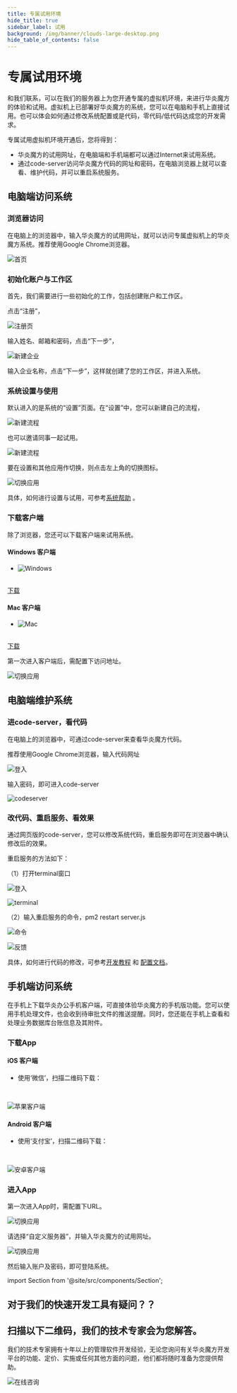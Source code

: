 ```yaml
---
title: 专属试用环境
hide_title: true
sidebar_label: 试用
background: /img/banner/clouds-large-desktop.png
hide_table_of_contents: false
---
```


# 专属试用环境

和我们联系，可以在我们的服务器上为您开通专属的虚拟机环境，来进行华炎魔方的体验和试用。虚拟机上已部署好华炎魔方的系统，您可以在电脑和手机上直接试用。也可以体会如何通过修改系统配置或是代码，零代码/低代码达成您的开发需求。

专属试用虚拟机环境开通后，您将得到：

- 华炎魔方的试用网址，在电脑端和手机端都可以通过Internet来试用系统。
- 通过code-server访问华炎魔方代码的网址和密码，在电脑浏览器上就可以查看、维护代码，并可以重启系统服务。

## 电脑端访问系统

### 浏览器访问

在电脑上的浏览器中，输入华炎魔方的试用网址，就可以访问专属虚拟机上的华炎魔方系统。推荐使用Google Chrome浏览器。

![首页](/assets/try/vmtry_account.png)

### 初始化账户与工作区

首先，我们需要进行一些初始化的工作，包括创建账户和工作区。

点击“注册”，

![注册页](/assets/try/vmtry_signup.png)

输入姓名、邮箱和密码，点击“下一步”，

![新建企业](/assets/try/vmtry_space.png)

输入企业名称，点击“下一步”，这样就创建了您的工作区，并进入系统。

### 系统设置与使用

默认进入的是系统的“设置”页面。在“设置”中，您可以新建自己的流程，

![新建流程](/assets/try/vmtry_workflow.png)

也可以邀请同事一起试用。

![新建流程](/assets/try/vmtry_spaceuser.png)

要在设置和其他应用作切换，则点击左上角的切换图标。

![切换应用](/assets/try/vmtry_switch.png)

具体，如何进行设置与试用，可参考[系统帮助](/help/) 。

### 下载客户端

除了浏览器，您还可以下载客户端来试用系统。

<div className="slds-grid slds-wrap">
<div className="slds-col slds-size_1-of-2 slds-p-vertical_large">

#### Windows 客户端

- ![Windows](/img/desktop-windows.png)

<br/>

<a class="slds-button slds-button_brand slds-m-right_medium slds-var-p-vertical_xx-small" href="https://www-steedos-com.oss-cn-beijing.aliyuncs.com/apps/messenger/desktop/4.4.2/steedos-4.4.2-win.exe" target="_blank">
下载
</a>

</div>
<div className="slds-col slds-size_1-of-2 slds-p-vertical_large">

#### Mac 客户端

- ![Mac](/img/desktop-mac.png)

<br/>

<a class="slds-button slds-button_brand slds-m-right_medium slds-var-p-vertical_xx-small" href="https://www-steedos-com.oss-cn-beijing.aliyuncs.com/apps/messenger/desktop/4.3.2/steedos-4.3.2-mac.dmg" target="_blank">
下载
</a>

</div>
</div>

第一次进入客户端后，需配置下访问地址。

![切换应用](/assets/try/vmtry_client.png)

## 电脑端维护系统

### 进code-server，看代码

在电脑上的浏览器中，可通过code-server来查看华炎魔方代码。

推荐使用Google Chrome浏览器，输入代码网址

![登入](/assets/try/vmtry_cs_password.png)

输入密码，即可进入code-server

![codeserver](/assets/try/vmtry_cs_page.png)

### 改代码、重启服务、看效果

通过网页版的code-server，您可以修改系统代码，重启服务即可在浏览器中确认修改后的效果。

重启服务的方法如下：

（1）打开terminal窗口

![登入](/assets/try/vmtry_cs_newterminal.png)

![terminal](/assets/try/vmtry_cs_terminal.png)

（2）输入重启服务的命令，pm2 restart server.js

![命令](/assets/try/vmtry_cs_restart.png)

![反馈](/assets/try/vmtry_cs_restart2.png)

具体，如何进行代码的修改，可参考[开发教程](/developer/) 和 [配置文档](/developer/steedos_config)。

## 手机端访问系统

在手机上下载华炎办公手机客户端，可直接体验华炎魔方的手机版功能。您可以使用手机处理文件，也会收到待审批文件的推送提醒。同时，您还能在手机上查看和处理业务数据库台账信息及其附件。

### 下载App

<div className="slds-grid slds-wrap">
<div className="slds-col slds-size_1-of-2 slds-p-vertical_large">

#### iOS 客户端

- 使用‘微信’，扫描二维码下载：

<br/>

![苹果客户端](/assets/workflow/download-ios.png)

</div>
<div className="slds-col slds-size_1-of-2 slds-p-vertical_large">

#### Android 客户端

- 使用‘支付宝’，扫描二维码下载：

<br/>

![安卓客户端](/assets/workflow/download-android.png)

</div>
</div>

### 进入App

第一次进入App时，需配置下URL。

![切换应用](/assets/try/vmtry_app_page.png)

请选择“自定义服务器”，并输入华炎魔方的试用网址。

![切换应用](/assets/try/vmtry_app_login.png)

然后输入账户及密码，即可登陆系统。


import Section from '@site/src/components/Section';

<Section background="#215ca0" padding="50">
<div style={{color:"#FFFFFF"}}>

# 对于我们的快速开发工具有疑问？？
# 扫描以下二维码，我们的技术专家会为您解答。

我们的技术专家拥有十年以上的管理软件开发经验，无论您询问有关华炎魔方开发平台的功能、定价、实施或任何其他方面的问题，他们都将随时准备为您提供帮助。

![在线咨询](/assets/try/contact_by_weixin.png)

</div>
</Section>